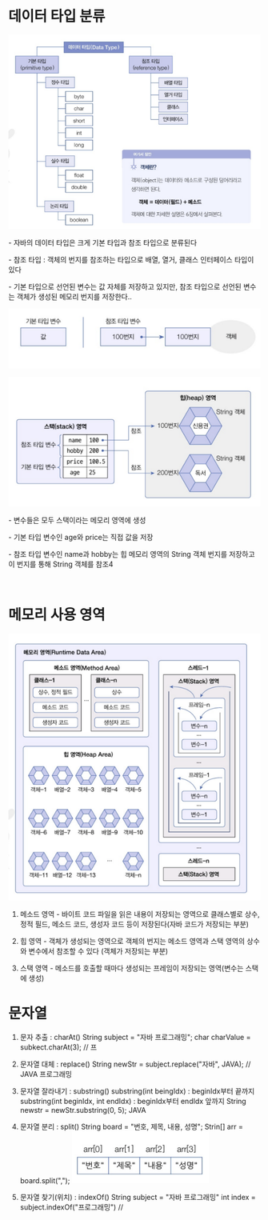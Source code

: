 # **데이터 타입 분류**

![alt text](../java/image/image.png)

\- 자바의 데이터 타입은 크게 기본 타입과 참조 타입으로 분류된다

\- 참조 타입 : 객체의 번지를 참조하는 타입으로 배열, 열거, 클래스 인터페이스 타입이 있다

\- 기본 타입으로 선언된 변수는 값 자체를 저장하고 있지만, 참조 타입으로 선언된 변수는 객체가 생성된 메모리 번지를 저장한다..

![alt text](../java/image/image-1.png)

![alt text](../java/image/image-2.png)

\- 변수들은 모두 스택이라는 메모리 영역에 생성

\- 기본 타입 변수인 age와 price는 직접 값을 저장

\- 참조 타입 변수인 name과 hobby는 힙 메모리 영역의 String 객체 번지를 저장하고 이 번지를 통해 String 객체를 참조4


<br>

# **메모리 사용 영역**

![alt text](../java/image/image-3.png)

1. 메소드 영역
\- 바이트 코드 파일을 읽은 내용이 저장되는 영역으로 클래스별로 상수, 정적 필드, 메소드 코드, 생성자 코드 등이 저장된다(자바 코드가 저장되는 부분)

2. 힙 영역
\- 객체가 생성되는 영역으로 객체의 번지는 메소드 영역과 스택 영역의 상수와 변수에서 참조할 수 있다
(객체가 저장되는 부분)
3. 스택 영역
\- 메소드를 호출할 때마다 생성되는 프레임이 저장되는 영역(변수는 스택에 생성)


# 문자열

1. 문자 추출 :  charAt()
String subject = "자바 프로그래밍";
char charValue = subkect.charAt(3); // 프

2. 문자열 대체 : replace()
String newStr = subject.replace("자바", JAVA); // JAVA 프로그래밍

3. 문자열 잘라내기 : substring()
substring(int beingIdx) : beginIdx부터 끝까지
substring(int beginIdx, int endIdx) : beginIdx부터 endIdx 앞까지
String newstr = newStr.substring(0, 5);  JAVA

4. 문자열 분리 : split()
String board = "번호, 제목, 내용, 성명";
Strin[] arr = board.split(",");
![alt text](../java/image/image-4.png)

5. 문자열 찾기(위치) : indexOf()
String subject = "자바 프로그래밍"
int index = subject.indexOf("프로그래밍") // 



